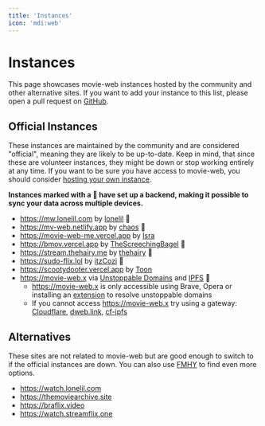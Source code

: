 ```yaml
---
title: 'Instances'
icon: 'mdi:web'
---
```


# Instances

This page showcases movie-web instances hosted by the community and other alternative sites. If you want to add your instance to this list, please open a pull request on [GitHub](https://github.com/movie-web/docs).

## Official Instances

These instances are maintained by the community and are considered "official", meaning they are likely to be up-to-date. Keep in mind, that since these are volunteer instances, they might be down or stop working entirely at any time. If you want to be sure you have access to movie-web, you should consider [hosting your own instance](../1.self-hosting/1.hosting-intro.md). 

<b>Instances marked with a 💾 have set up a backend, making it possible to sync your data across multiple devices.</b>

* https://mw.lonelil.com by [lonelil](https://github.com/lonelil) 💾
* https://mv-web.netlify.app by [chaos](https://github.com/qtchaos) 💾
* https://movie-web-me.vercel.app by [Isra](https://github.com/zisra)
* https://bmov.vercel.app by [TheScreechingBagel](https://github.com/TheScreechingBagel) 💾
* https://stream.thehairy.me by [thehairy](https://github.com/thehairy) 💾
* https://sudo-flix.lol by [itzCozi](https://gitlab.com/itzCozi) 💾
* https://scootydooter.vercel.app by [Toon](https://github.com/Toon-arch)
* https://movie-web.x via [Unstoppable Domains](https://unstoppabledomains.com) and [IPFS](ipfs.tech) 💾
    - https://movie-web.x is only accessible using Brave, Opera or installing an [extension](https://unstoppabledomains.com/extension) to resolve unstoppable domains
    - If you cannot access https://movie-web.x try using a gateway: [Cloudflare](https://cloudflare-ipfs.com/ipns/k51qzi5uqu5diql6nkzokwdvz9511dp9itillc7xhixptq14tk1oz8agh3wrjd), [dweb.link](https://k51qzi5uqu5diql6nkzokwdvz9511dp9itillc7xhixptq14tk1oz8agh3wrjd.ipns.dweb.link), [cf-ipfs](https://k51qzi5uqu5diql6nkzokwdvz9511dp9itillc7xhixptq14tk1oz8agh3wrjd.ipns.cf-ipfs.com)

## Alternatives

These sites are not related to movie-web but are good enough to switch to if the official instances are down. You can also use [FMHY](https://fmhy.pages.dev/videopiracyguide) to find even more options.

* https://watch.lonelil.com
* https://themoviearchive.site
* https://braflix.video
* https://watch.streamflix.one
